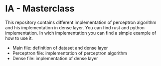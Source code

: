 # IA - Masterclass

This repository contains different implementation of perceptron algorithm and his implementation in dense layer.
You can find rust and python implementation.
In wich implementation you can find a simple example of how to use it.

- Main file: definition of dataset and dense layer
- Perceptron file: implementation of perceptron algorithm
- Dense file: implementation of dense layer
